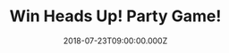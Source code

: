 ---
campaign-uuid: "c-92392886-576f-479f-833e-f33ad58e14c8"
type: "Preview"
category: "Gifts"
date: "2018-07-23T09:00:00.000Z"
end-date: "2018-08-23T23:59:00.000Z"
disable-form: false
is_promoted: false
has_entry_page: true
title: "Win Heads Up! Party Game!"
competition-description: "<p>Now you can play the outrageous party game version of\
  \ the popular app seen on The Ellen Degeneres Show: Heads Up! Party Game! thanks\
  \ to NME AAA because we are giving away a copy to one lucky NME AAA member!</p>\r\
  \n<p>Liking what you hear?’ Click below for a chance to win!</p>"
hero-header: "Win Heads Up! Party Game!"
terms-confirmation: "N/A"
banner-img: "https://assets.expresslyapp.com/asset-1e3bc259-afe5-4951-aa0a-82205b7b89ee.jpg"
logo-left-href: "aaa.nme.com"
logo-left-image: "https://assets.expresslyapp.com/asset-2bbc31f5-1a56-4b2f-a47d-0dc1f5f8f4b5.jpg"
logo-left-title: "nme aaa"
bg-image-hero: "https://assets.expresslyapp.com/asset-bc332778-4af7-4da8-8b76-f30bc1975d84.jpg"
bg-image-first: "https://assets.expresslyapp.com/asset-fd81be95-a019-4087-a4d1-7b28c34ce35a.jpg"
section1-content: "<p>Slip on a headband and load it with cards. Can you guess the\
  \ words you’re wearing based on other players clues? Earn chips with each correct\
  \ answer. Earn the most, and you win! With six headbands and 200 cards across four\
  \ crazy categories, HEAD’S UP! is non-stop family fun for two to six players, ages\
  \ 8 and up.</p>\r\n<p>If you’re looking to have a great night in with friends, this\
  \ game is a MUST for YOU! Hurry up, enter the form below and you could have your\
  \ Friday night sorted!</p>\r\n<p>Good luck!</p>"
entry-title: "Win Heads Up! Party Game!"
entry-content: "Enter the draw to win Heads Up! Party Game! by completing the form\
  \ below before 23:59 on 23th of August 2018."
has-winner: false
prize-description: "Heads Up! Party Game!"
special-conditions: "Multiple entries are allowed up to one every day."
---